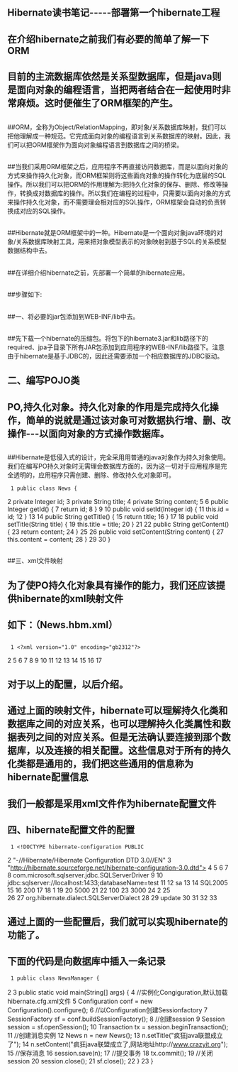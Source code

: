 ## Hibernate读书笔记-----部署第一个hibernate工程

##
## 在介绍hibernate之前我们有必要的简单了解一下ORM


##
## 目前的主流数据库依然是关系型数据库，但是java则是面向对象的编程语言，当把两者结合在一起使用时非常麻烦。这时便催生了ORM框架的产生。


##
##ORM，全称为Object/RelationMapping，即对象/关系数据库映射，我们可以把他理解成一种规范。它完成面向对象的编程语言到关系数据库的映射。因此，我们可以把ORM框架作为面向对象编程语言到数据库之间的桥梁。


##
##


##
##当我们采用ORM框架之后，应用程序不再直接访问数据库，而是以面向对象的方式来操作持久化对象，而ORM框架则将这些面向对象的操作转化为底层的SQL操作。所以我们可以把ORM的作用理解为:把持久化对象的保存、删除、修改等操作，转换成对数据库的操作。所以我们在编程的过程中，只需要以面向对象的方式来操作持久化对象，而不需要理会相对应的SQL操作，ORM框架会自动的负责转换成对应的SQL操作。


##
##


##
##Hibernate就是ORM框架中的一种。Hibernate是一个面向对象java环境的对象/关系数据库映射工具，用来把对象模型表示的对象映射到基于SQL的关系模型数据结构中去。


##
##


##
##在详细介绍hibernate之前，先部署一个简单的hibernate应用。


##
##


##
##步骤如下:


##
##一、将必要的jar包添加到WEB-INF/lib中去。


##
##


##
##先下载一个hibernate的压缩包。将包下的hibernate3.jar和lib路径下的required、jpa子目录下所有JAR包添加到应用程序的WEB-INF/lib路径下。注意由于hibernate是基于JDBC的，因此还需要添加一个相应数据库的JDBC驱动。


##
##


##
## 二、编写POJO类


##
## PO,持久化对象。持久化对象的作用是完成持久化操作，简单的说就是通过该对象可对数据执行增、删、改操作---以面向对象的方式操作数据库。


##
##


##
##Hibernate是低侵入式的设计，完全采用用普通的java对象作为持久对象使用。我们在编写PO持久对象时无需理会数据库方面的，因为这一切对于应用程序是完全透明的，应用程序只需创建、删除、修改持久化对象即可。

	 1 public class News {
 2     private Integer id;
 3     private String title;
 4     private String content;
 5 
 6     public Integer getId() {
 7         return id;
 8     	}
 9 
10     public void setId(Integer id) {
11         this.id = id;
12     	}
13 
14     public String getTitle() {
15         return title;
16     	}
17 
18     public void setTitle(String title) {
19         this.title = title;
20     	}
21 
22     public String getContent() {
23         return content;
24     	}
25 
26     public void setContent(String content) {
27         this.content = content;
28     	}
29 
30 	}



##
##


##
##三、xml文件映射


##
## 为了使PO持久化对象具有操作的能力，我们还应该提供hibernate的xml映射文件


##
## 如下：（News.hbm.xml）


##
##

	 1 <?xml version="1.0" encoding="gb2312"?>
 2 <!DOCTYPE hibernate-mapping PUBLIC 
 3     "-//Hibernate/Hibernate Mapping DTD 3.0//EN"
 4     "http://www.hibernate.org/dtd/hibernate-mapping-3.0.dtd">
 5 <!--hibernate-mapping是映射文件的根元素 -->
 6 <hibernate-mapping>
 7     <!-- 为每个class元素对应一个持久对象 -->
 8     <class name="com.app.domain.News" table="news">
 9         <id name="id">
10             <!-- 指定主键生成策略 -->
11             <generator class="identity" />
12         </id>
13         <!-- property元素定义常规属性 -->
14         <property name="title"></property>
15         <property name="content"></property>
16     </class>
17 </hibernate-mapping>



##
##


##
##


##
## 对于以上的配置，以后介绍。


##
##


##
## 通过上面的映射文件，hibernate可以理解持久化类和数据库之间的对应关系，也可以理解持久化类属性和数据表列之间的对应关系。但是无法确认要连接到那个数据库，以及连接的相关配置。这些信息对于所有的持久化类都是通用的，我们把这些通用的信息称为hibernate配置信息


##
##


##
## 我们一般都是采用xml文件作为hibernate配置文件


##
##


##
## 四、hibernate配置文件的配置

	 1 <!DOCTYPE hibernate-configuration PUBLIC 
 2 "-//Hibernate/Hibernate Configuration DTD 3.0//EN" 
 3 "http://hibernate.sourceforge.net/hibernate-configuration-3.0.dtd">
 4 
 5 <hibernate-configuration>
 6     <session-factory>
 7         <!-- 指定连接数据库所用的驱动 -->
 8         <property name="connection.driver_class">com.microsoft.sqlserver.jdbc.SQLServerDriver</property>
 9         <!-- 指定连接数据的url -->
10         <property name="connection.url">jdbc:sqlserver://localhost:1433;databaseName=test</property>
11         <!-- 指定连接数据库的用户名 -->
12         <property name="connection.username">sa</property>
13         <!-- 指定数据库的密码-->
14         <property name="connection.password">SQL2005</property>
15         <!-- 指定连接池里最大的连接数 -->
16         <property name="hibernate.c3p0.max_size">200</property>
17         <!-- 指定连接池里最小的连接数 -->
18         <property name="hibernate.c3p0.min_size">1</property>
19         <!-- 指定连接池里连接的超时时长 -->
20         <property name="hibernate.c3p0.timeout">5000</property>
21         <!-- 指定连接池里最大缓存多少个Statement对象 -->
22         <property name="hibernate.c3p0.max_statements">100</property>
23         <property name="hibernate.c3p0.idle_test_period">3000</property>
24         <property name="hibernate.c3p0.acquire_increment">2</property>
25         
26         <!-- 指定数据库方言 -->
27         <property name="dialect">org.hibernate.dialect.SQLServerDialect</property>
28         <!-- 根据需要自动创建数据表 -->
29         <property name="hbm2ddl.auto">update</property>
30         <!-- 映射文件 -->
31         <mapping resource="com/app/domain/News.hbm.xml" />
32     </session-factory>
33 </hibernate-configuration>



##
##


##
##


##
## 通过上面的一些配置后，我们就可以实现hibernate的功能了。


##
## 下面的代码是向数据库中插入一条记录

	 1 public class NewsManager {
 2 
 3     public static void main(String[] args) {
 4         //实例化Congiguration,默认加载hibernate.cfg.xml文件
 5         Configuration conf = new Configuration().configure();
 6         //以Configuration创建Sessionfactory
 7         SessionFactory sf = conf.buildSessionFactory();
 8         //创建session
 9         Session session = sf.openSession();
10         Transaction tx = session.beginTransaction();
11         //创建消息实例
12         News n = new News();
13         n.setTitle("疯狂java联盟成立了");
14         n.setContent("疯狂java联盟成立了,网站地址http://www.crazyit.org");
15         //保存消息
16         session.save(n);
17         //提交事务
18         tx.commit();
19         //关闭session
20         session.close();
21         sf.close();
22     	}
23 	}



##
##
